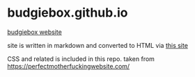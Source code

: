 # budgiebox.github.io

[budgiebox website](https://budgiebox.github.io)

site is written in markdown and converted to HTML via [this site](https://markdowntohtml.com/)

CSS and related is included in this repo. taken from <https://perfectmotherfuckingwebsite.com/>
